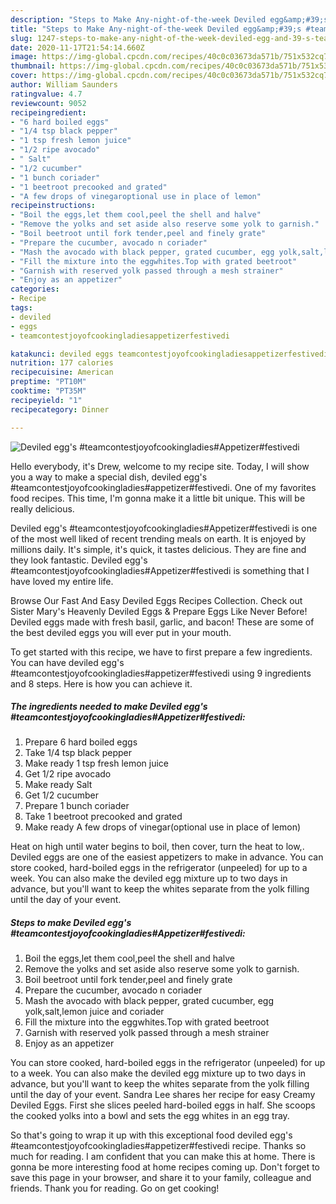 ```yaml
---
description: "Steps to Make Any-night-of-the-week Deviled egg&amp;#39;s #teamcontestjoyofcookingladies#Appetizer#festivedi"
title: "Steps to Make Any-night-of-the-week Deviled egg&amp;#39;s #teamcontestjoyofcookingladies#Appetizer#festivedi"
slug: 1247-steps-to-make-any-night-of-the-week-deviled-egg-and-39-s-teamcontestjoyofcookingladiesappetizerfestivedi
date: 2020-11-17T21:54:14.660Z
image: https://img-global.cpcdn.com/recipes/40c0c03673da571b/751x532cq70/deviled-eggs-teamcontestjoyofcookingladiesappetizerfestivedi-recipe-main-photo.jpg
thumbnail: https://img-global.cpcdn.com/recipes/40c0c03673da571b/751x532cq70/deviled-eggs-teamcontestjoyofcookingladiesappetizerfestivedi-recipe-main-photo.jpg
cover: https://img-global.cpcdn.com/recipes/40c0c03673da571b/751x532cq70/deviled-eggs-teamcontestjoyofcookingladiesappetizerfestivedi-recipe-main-photo.jpg
author: William Saunders
ratingvalue: 4.7
reviewcount: 9052
recipeingredient:
- "6 hard boiled eggs"
- "1/4 tsp black pepper"
- "1 tsp fresh lemon juice"
- "1/2 ripe avocado"
- " Salt"
- "1/2 cucumber"
- "1 bunch coriader"
- "1 beetroot precooked and grated"
- "A few drops of vinegaroptional use in place of lemon"
recipeinstructions:
- "Boil the eggs,let them cool,peel the shell and halve"
- "Remove the yolks and set aside also reserve some yolk to garnish."
- "Boil beetroot until fork tender,peel and finely grate"
- "Prepare the cucumber, avocado n coriader"
- "Mash the avocado with black pepper, grated cucumber, egg yolk,salt,lemon juice and coriader"
- "Fill the mixture into the eggwhites.Top with grated beetroot"
- "Garnish with reserved yolk passed through a mesh strainer"
- "Enjoy as an appetizer"
categories:
- Recipe
tags:
- deviled
- eggs
- teamcontestjoyofcookingladiesappetizerfestivedi

katakunci: deviled eggs teamcontestjoyofcookingladiesappetizerfestivedi 
nutrition: 177 calories
recipecuisine: American
preptime: "PT10M"
cooktime: "PT35M"
recipeyield: "1"
recipecategory: Dinner

---
```



![Deviled egg&#39;s #teamcontestjoyofcookingladies#Appetizer#festivedi](https://img-global.cpcdn.com/recipes/40c0c03673da571b/751x532cq70/deviled-eggs-teamcontestjoyofcookingladiesappetizerfestivedi-recipe-main-photo.jpg)

Hello everybody, it's Drew, welcome to my recipe site. Today, I will show you a way to make a special dish, deviled egg&#39;s #teamcontestjoyofcookingladies#appetizer#festivedi. One of my favorites food recipes. This time, I'm gonna make it a little bit unique. This will be really delicious.

Deviled egg&#39;s #teamcontestjoyofcookingladies#Appetizer#festivedi is one of the most well liked of recent trending meals on earth. It is enjoyed by millions daily. It's simple, it's quick, it tastes delicious. They are fine and they look fantastic. Deviled egg&#39;s #teamcontestjoyofcookingladies#Appetizer#festivedi is something that I have loved my entire life.

Browse Our Fast And Easy Deviled Eggs Recipes Collection. Check out Sister Mary&#39;s Heavenly Deviled Eggs &amp; Prepare Eggs Like Never Before! Deviled eggs made with fresh basil, garlic, and bacon! These are some of the best deviled eggs you will ever put in your mouth.


To get started with this recipe, we have to first prepare a few ingredients. You can have deviled egg&#39;s #teamcontestjoyofcookingladies#appetizer#festivedi using 9 ingredients and 8 steps. Here is how you can achieve it.

<!--inarticleads1-->

##### The ingredients needed to make Deviled egg&#39;s #teamcontestjoyofcookingladies#Appetizer#festivedi:

1. Prepare 6 hard boiled eggs
1. Take 1/4 tsp black pepper
1. Make ready 1 tsp fresh lemon juice
1. Get 1/2 ripe avocado
1. Make ready  Salt
1. Get 1/2 cucumber
1. Prepare 1 bunch coriader
1. Take 1 beetroot precooked and grated
1. Make ready A few drops of vinegar(optional use in place of lemon)


Heat on high until water begins to boil, then cover, turn the heat to low,. Deviled eggs are one of the easiest appetizers to make in advance. You can store cooked, hard-boiled eggs in the refrigerator (unpeeled) for up to a week. You can also make the deviled egg mixture up to two days in advance, but you&#39;ll want to keep the whites separate from the yolk filling until the day of your event. 

<!--inarticleads2-->

##### Steps to make Deviled egg&#39;s #teamcontestjoyofcookingladies#Appetizer#festivedi:

1. Boil the eggs,let them cool,peel the shell and halve
1. Remove the yolks and set aside also reserve some yolk to garnish.
1. Boil beetroot until fork tender,peel and finely grate
1. Prepare the cucumber, avocado n coriader
1. Mash the avocado with black pepper, grated cucumber, egg yolk,salt,lemon juice and coriader
1. Fill the mixture into the eggwhites.Top with grated beetroot
1. Garnish with reserved yolk passed through a mesh strainer
1. Enjoy as an appetizer


You can store cooked, hard-boiled eggs in the refrigerator (unpeeled) for up to a week. You can also make the deviled egg mixture up to two days in advance, but you&#39;ll want to keep the whites separate from the yolk filling until the day of your event. Sandra Lee shares her recipe for easy Creamy Deviled Eggs. First she slices peeled hard-boiled eggs in half. She scoops the cooked yolks into a bowl and sets the egg whites in an egg tray. 

So that's going to wrap it up with this exceptional food deviled egg&#39;s #teamcontestjoyofcookingladies#appetizer#festivedi recipe. Thanks so much for reading. I am confident that you can make this at home. There is gonna be more interesting food at home recipes coming up. Don't forget to save this page in your browser, and share it to your family, colleague and friends. Thank you for reading. Go on get cooking!
